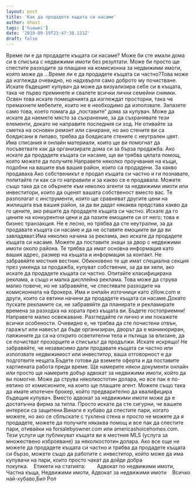 ```yaml
---
layout: post
title: 'Как да продадете къщата си насаме'
author: Ghost
tags: ['huawei']
date: '2019-09-19T23:47:38.121Z'
draft: false
---
```


Време ли е да продадете къщата си насаме? Може би сте имали дома си в списъка с недвижими имоти без резултати. Може би просто ще спестите разходите за плащане на комисионна за недвижими имоти, която може да ...Време ли е да продадете къщата си частно?Това може да изглежда очевидно, но надхвърля само доброто му почистване. Искате бъдещият купувач да може да визуализира себе си в къщата, така че първо преминете и свалете всички лични семейни снимки. Освен това искате помещенията да изглеждат просторни, така че премахнете мебелите, които не е необходимо да използвате. Запазете само това, което помага да „поставите“ дома за купувач. Може да искате да наемете място за съхранение, за да съхранявате тези елементи, докато не направите последния си ход. Не отивайте за сметка на основен ремонт или саниране, но ако стените ви са боядисани в лилаво, трябва да боядисате стените с неутрален цвят. Има списания и онлайн материали, които ще ви помогнат да посъветвате как да организирате дома си за бърза продажба. Ако искате да продадете къщата си насаме, ще ви трябва цялата помощ, която можете да получите.Направете няколко проучвания на къщи, подобни на вашите във вашия район, които са продадени. За какво продаваха Ако собственикът е продал къщата си частно и ги познавате, попитайте ги как са го направили и за какво се е продавала. Можете също така да се обърнете към няколко агенти за недвижими имоти или инвеститори, които да оценят вашата собственост вместо вас. Те разполагат с инструменти, които ще сравняват другите цени на жилищата във вашия район, за да ви дадат някаква представа какво да го цените, ако решите да продадете къщата си частно. Искате да го цените на конкурентни цени и да пазите емоциите си от него; това е бизнес транзакция. Не е лесно, но трябва да сте неутрални, за да продавате къщата си насаме и да не оставяте емоциите ви да ви завладяват.Има няколко начина за реклама, ако искате да продадете къщата си насаме. Можете да поставите знаци за двор с недвижими имоти около района. Те трябва да имат основна информация като вашия адрес, размер на къщата и информация за контакт. Не забравяйте местния вестник. Обикновено те ще имат специална секция през уикенда за продажба, купуват собственик, за да ви хепи, ако искате да продадете къщата си частно. Опитайте класифицирана реклама, а също и малка дисплейна реклама. Това може да струва малко повече, но не забравяйте, че спестявате разходите на комисионната на брокера. Има и онлайн източници като zillow.com и други, които са евтини начини да продадете къщата си насаме.Докато пускате рекламите си, не забравяйте да планирате и рекламирате времена за разходка на хората през къщата ви. Бъдете гостоприемни! Направете малко освежаване. Разгледайте ги лично и им покажете всички особености. Очевидно е, че трябва да сте почистени отвън, гаражът или навесът да бъде организиран, дворът да е маникюриран, паяжините да са на открито осветителни тела и пътища за влизане, да се почистват прозорците и списъкът да продължи. Искате искрящо! Не забравяйте, че независимо дали продавате къщата си частно или използвате недвижимост или инвеститор, ваша отговорност е да подготвите нещата.Бъдете готови да вземете оферта и да поставите хартиената работа преди време. Ще намерите някои документи онлайн или просто ще намерите добър адвокат за недвижими имоти, който да ви помогне. Може да струва няколкостотин долара, но все пак е по-евтино от комисионите, на които ще плащате агент. Можете също така да имате ипотечен брокер, който предварително да квалифицира бъдещия купувач. Вместо адвокат за недвижими имоти може да е достатъчна фирма за титла. Просто искате да сте сигурни, че вашите интереси са защитени.Винаги е хубаво да спестите пари, когато можете, но ако се сблъскате с тухлена стена и просто не можете да я продадете, можете да получите някаква помощ и все пак да спестите пари, отивайки на forsalebyowner.com или americashoicehomes.com. Тези услуги ще публикуват къщата ви в местния MLS (услуга за множествено изброяване) за няколкостотин долара. Ако все още не можете да продадете къщата си частно и трябва да продадете къщата си бързо, можете също да работите с инвеститор, който може да има купувачи на пари, които просто чакат да дойде добра покупка.    Етикети на статията:        Адвокат по недвижими имоти, Частна къща, Недвижими имоти, Адвокат за недвижими имоти    Всичко най-хубаво,Бил Рол
